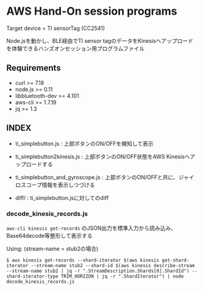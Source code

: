 AWS Hand-On session programs
============================

Target device = TI sensorTag (CC2541)

Node.jsを動かし、BLE経由でTI sensor tagのデータをKinesisへアップロードを体験できるハンズオンセッション用プログラムファイル

Requirements
------------

* curl >= 7.18
* node.js >= 0.11
* libbluetooth-dev >= 4.101
* aws-cli >= 1.7.19
* jq >= 1.3

INDEX
-----

* ti\_simplebutton.js : 上部ボタンのON/OFFを検知して表示
* ti\_simplebutton2kinesis.js : 上部ボタンのON/OFF状態をAWS Kinesisへアップロードする
* ti\_simplebutton\_and\_gyroscope.js : 上部ボタンのON/OFFと共に、ジャイロスコープ情報を表示しつづける

* diff/ : ti\_simplebutton.jsに対してのdiff


### decode\_kinesis\_records.js ###

`aws-cli kinesis get-records` のJSON出力を標準入力から読み込み、Base64decode等整形して表示する

Using: (stream-name = stub2の場合)

```
$ aws kinesis get-records --shard-iterator $(aws kinesis get-shard-iterator --stream-name stub2 --shard-id $(aws kinesis describe-stream --stream-name stub2 | jq -r ".StreamDescription.Shards[0].ShardId") --shard-iterator-type TRIM_HORIZON | jq -r ".ShardIterator") | node decode_kinesis_records.js
```

